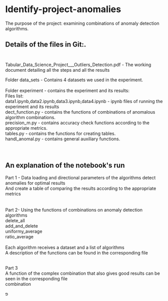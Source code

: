 # Identify-project-anomalies

The purpose of the project: examining combinations of anomaly detection algorithms.<br />

## Details of the files in Git:.<br /><br />
Tabular_Data_Science_Project___Outliers_Detection.pdf - The working document detailing all the steps and all the results<br />

Folder data_sets - Contains 4 datasets we used in the experiment.<br /><br />
Folder experiment - contains the experiment and its results:<br />
Files list:<br />
data1.ipynb,data2.ipynb,data3.ipynb,data4.ipynb - ipynb files of running the experiment and its results<br />
dect_function.py  - contains the functions of combinations of anomalous algorithm combinations.<br />
precision_m.py - contains accuracy check functions according to the appropriate metrics.<br />
tables.py - contains the functions for creating tables.<br />
handl_anomal.py - contains general auxiliary functions.<br />
<br />
<br />
## An explanation of the notebook's run
Part 1 - Data loading and directional parameters of the algorithms detect anomalies for optimal results<br />
And create a table of comparing the results according to the appropriate metrics<br />
<br />
<br />
Part 2- Using the functions of combinations on anomaly detection algorithms<br />
delete_all<br />
add_and_delete<br />
uniformy_average<br />
ratio_average<br /><br />
Each algorithm receives a dataset and a list of algorithms<br />
A description of the functions can be found in the corresponding file<br /><br />

Part 3<br />
A function of the complex combination that also gives good results can be seen in the corresponding file<br />
combination<br />

פ

